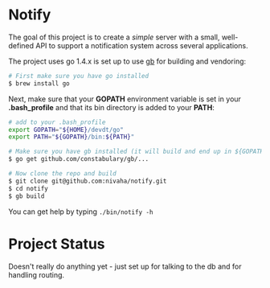 Notify
==

The goal of this project is to create a *simple* server with a small, well-defined API to support a notification system across several applications.

The project uses go 1.4.x is set up to use [gb](https://github.com/constabulary/gb) for building and vendoring:

```sh
# First make sure you have go installed
$ brew install go
```

Next, make sure that your **GOPATH** environment variable is set in your **.bash_profile** and that its bin directory is added to your **PATH**:

```sh
# add to your .bash_profile
export GOPATH="${HOME}/devdt/go"
export PATH="${GOPATH}/bin:${PATH}"
```

```sh
# Make sure you have gb installed (it will build and end up in ${GOPATH}/bin)
$ go get github.com/constabulary/gb/...

# Now clone the repo and build
$ git clone git@github.com:nivaha/notify.git
$ cd notify
$ gb build
```

You can get help by typing `./bin/notify -h`

Project Status
==
Doesn't really do anything yet - just set up for talking to the db and for handling routing.
